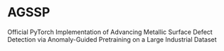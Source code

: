 # AGSSP
Official PyTorch Implementation of Advancing Metallic Surface Defect Detection via Anomaly-Guided Pretraining on a Large Industrial Dataset
